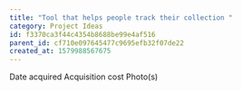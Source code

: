 ```yaml
---
title: "Tool that helps people track their collection "
category: Project Ideas
id: f3370ca3f44c4354b8688be99e4af516
parent_id: cf710e097645477c9695efb32f07de22
created_at: 1579988567675
---
```


Date acquired 
Acquisition cost
Photo(s)
                